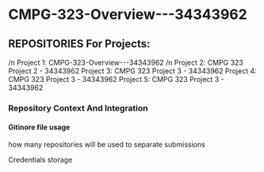 # CMPG-323-Overview---34343962



## REPOSITORIES For Projects:
/n Project 1: CMPG-323-Overview---34343962
/n Project 2: CMPG 323 Project 2 - 34343962
Project 3: CMPG 323 Project 3 - 34343962
Project 4: CMPG 323 Project 3 - 34343962
Project 5: CMPG 323 Project 3 - 34343962



### Repository Context And Integration



#### Gitinore file usage

how many repositories will be used to separate submissions

Credentials storage

